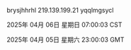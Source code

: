 brysjhhrhl 219.139.199.21 yqqlmgsycl

2025年 04月 06日 星期日 07:00:03 CST

2025年 04月 05日 星期六 23:00:03 GMT

